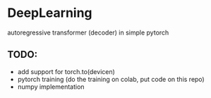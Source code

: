 # DeepLearning
autoregressive transformer (decoder) in simple pytorch

## TODO:
- add support for torch.to(devicen)
- pytorch training (do the training on colab, put code on this repo)
- numpy implementation